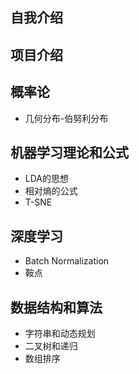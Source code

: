 
## 自我介绍

## 项目介绍

## 概率论
- 几何分布-伯努利分布

## 机器学习理论和公式
- LDA的思想
- 相对熵的公式
- T-SNE

## 深度学习
- Batch Normalization
- 鞍点

## 数据结构和算法
- 字符串和动态规划
- 二叉树和递归
- 数组排序




